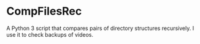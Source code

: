 CompFilesRec
============

A Python 3 script that compares pairs of directory structures recursively.  I use it to check backups of videos.

